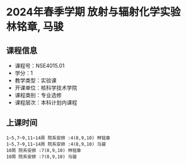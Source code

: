 # 2024年春季学期 放射与辐射化学实验 林铭章, 马骏






## 课程信息

- 课程号：NSE4015.01
- 学分：1
- 教学类型：实验课
- 开课单位：核科学技术学院
- 课程类别：专业选修
- 课程层次：本科计划内课程

## 上课时间

```
1~5,7~9,11~14周 院系安排 :4(8,9,10) 林铭章
1~5,7~9,11~14周 院系安排 :4(8,9,10) 马骏
10周 院系安排 :7(8,9,10) 林铭章
10周 院系安排 :7(8,9,10) 马骏
```

